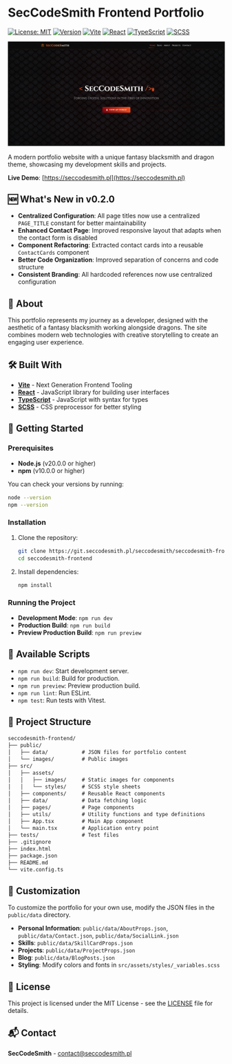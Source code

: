 # SecCodeSmith Frontend Portfolio

[![License: MIT](https://img.shields.io/badge/License-MIT-yellow.svg)](https://opensource.org/licenses/MIT)
[![Version](https://img.shields.io/badge/Version-0.2.0-blue.svg)](https://github.com/SecCodeSmith/SecCodeSmith-frontend/releases)
[![Vite](https://img.shields.io/badge/Vite-646CFF?logo=vite&logoColor=white)](https://vitejs.dev/)
[![React](https://img.shields.io/badge/React-20232A?logo=react&logoColor=61DAFB)](https://reactjs.org/)
[![TypeScript](https://img.shields.io/badge/TypeScript-007ACC?logo=typescript&logoColor=white)](https://www.typescriptlang.org/)
[![SCSS](https://img.shields.io/badge/SCSS-CC6699?logo=sass&logoColor=white)](https://sass-lang.com/)

![Image](./public/images/SecCodeSmithFrontProj/Main.png)

A modern portfolio website with a unique fantasy blacksmith and dragon theme, showcasing my development skills and projects.

**Live Demo**: [https://seccodesmith.pl](https://seccodesmith.pl)

## 🆕 What's New in v0.2.0

- **Centralized Configuration**: All page titles now use a centralized `PAGE_TITLE` constant for better maintainability
- **Enhanced Contact Page**: Improved responsive layout that adapts when the contact form is disabled
- **Component Refactoring**: Extracted contact cards into a reusable `ContactCards` component
- **Better Code Organization**: Improved separation of concerns and code structure
- **Consistent Branding**: All hardcoded references now use centralized configuration

## 🐉 About

This portfolio represents my journey as a developer, designed with the aesthetic of a fantasy blacksmith working alongside dragons. The site combines modern web technologies with creative storytelling to create an engaging user experience.

## 🛠️ Built With

- **[Vite](https://vitejs.dev/)** - Next Generation Frontend Tooling
- **[React](https://reactjs.org/)** - JavaScript library for building user interfaces
- **[TypeScript](https://www.typescriptlang.org/)** - JavaScript with syntax for types
- **[SCSS](https://sass-lang.com/)** - CSS preprocessor for better styling

## 🚀 Getting Started

### Prerequisites

- **Node.js** (v20.0.0 or higher)
- **npm** (v10.0.0 or higher)

You can check your versions by running:
```bash
node --version
npm --version
```

### Installation

1.  Clone the repository:
    ```bash
    git clone https://git.seccodesmith.pl/seccodesmith/seccodesmith-frontend.git
    cd seccodesmith-frontend
    ```
2.  Install dependencies:
    ```bash
    npm install
    ```

### Running the Project

-   **Development Mode**: `npm run dev`
-   **Production Build**: `npm run build`
-   **Preview Production Build**: `npm run preview`

## 🧪 Available Scripts

-   `npm run dev`: Start development server.
-   `npm run build`: Build for production.
-   `npm run preview`: Preview production build.
-   `npm run lint`: Run ESLint.
-   `npm test`: Run tests with Vitest.

## 📁 Project Structure

```
seccodesmith-frontend/
├── public/
│   ├── data/           # JSON files for portfolio content
│   └── images/         # Public images
├── src/
│   ├── assets/
│   │   ├── images/     # Static images for components
│   │   └── styles/     # SCSS style sheets
│   ├── components/     # Reusable React components
│   ├── data/           # Data fetching logic
│   ├── pages/          # Page components
│   ├── utils/          # Utility functions and type definitions
│   ├── App.tsx         # Main App component
│   └── main.tsx        # Application entry point
├── tests/              # Test files
├── .gitignore
├── index.html
├── package.json
├── README.md
└── vite.config.ts
```

## 🎨 Customization

To customize the portfolio for your own use, modify the JSON files in the `public/data` directory.

-   **Personal Information**: `public/data/AboutProps.json`, `public/data/Contact.json`, `public/data/SocialLink.json`
-   **Skills**: `public/data/SkillCardProps.json`
-   **Projects**: `public/data/ProjectProps.json`
-   **Blog**: `public/data/BlogPosts.json`
-   **Styling**: Modify colors and fonts in `src/assets/styles/_variables.scss`

## 📄 License

This project is licensed under the MIT License - see the [LICENSE](LICENSE) file for details.

## 📬 Contact

**SecCodeSmith** - [contact@seccodesmith.pl](mailto:contact@seccodesmith.pl)
